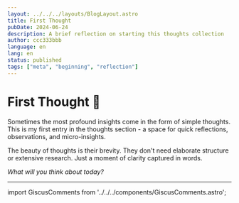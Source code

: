 ```yaml
---
layout: ../../../layouts/BlogLayout.astro
title: First Thought
pubDate: 2024-06-24
description: A brief reflection on starting this thoughts collection
author: ccc333bbb
language: en
lang: en
status: published
tags: ["meta", "beginning", "reflection"]
---
```


# First Thought 💭

Sometimes the most profound insights come in the form of simple thoughts. This is my first entry in the thoughts section - a space for quick reflections, observations, and micro-insights.

The beauty of thoughts is their brevity. They don't need elaborate structure or extensive research. Just a moment of clarity captured in words.

*What will you think about today?*

---

import GiscusComments from '../../../components/GiscusComments.astro';

<GiscusComments />